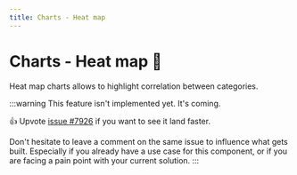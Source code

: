 ```yaml
---
title: Charts - Heat map
---
```


# Charts - Heat map 🚧

<p class="description">Heat map charts allows to highlight correlation between categories.</p>

:::warning
This feature isn't implemented yet. It's coming.

👍 Upvote [issue #7926](https://github.com/mui/mui-x/issues/7926) if you want to see it land faster.

Don't hesitate to leave a comment on the same issue to influence what gets built. Especially if you already have a use case for this component, or if you are facing a pain point with your current solution.
:::

